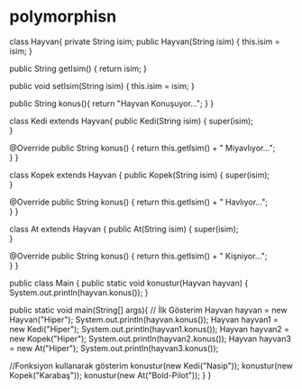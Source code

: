 # polymorphisn
class Hayvan{ private String isim; 
public Hayvan(String isim) { this.isim = isim;     }

public String getIsim() { return isim;     }

public void setIsim(String isim) { this.isim = isim;     }

public String konus(){ return "Hayvan Konuşuyor...";     }
}

class Kedi extends Hayvan{ 
public Kedi(String isim) { super(isim);   
}

@Override public String konus() { return this.getIsim() + " Miyavlıyor...";    
  }
}

class Kopek extends Hayvan { 
public Kopek(String isim) { super(isim);    
}

@Override public String konus() 
{ return this.getIsim() + " Havlıyor...";    
  }
}

class At extends Hayvan { 
public At(String isim) { super(isim);    
  }

@Override public String konus() { return this.getIsim() + " Kişniyor...";   
  }
}

public class Main { 
public static void konustur(Hayvan hayvan)
{        
System.out.println(hayvan.konus());
    }

public static void main(String[] args){ // İlk Gösterim Hayvan hayvan = new Hayvan("Hiper");         System.out.println(hayvan.konus());
Hayvan hayvan1 = new Kedi("Hiper");         System.out.println(hayvan1.konus());
Hayvan hayvan2 = new Kopek("Hiper");         System.out.println(hayvan2.konus());
Hayvan hayvan3 = new At("Hiper");         System.out.println(hayvan3.konus());

//Fonksiyon kullanarak gösterim konustur(new Kedi("Nasip")); konustur(new Kopek("Karabaş")); konustur(new At("Bold-Pilot"));     }
}
